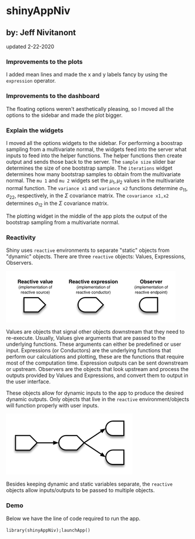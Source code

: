 # shinyAppNiv
## by: Jeff Nivitanont
updated 2-22-2020






### Improvements to the plots

I added mean lines and made the x and y labels fancy by using the `expression` operator.

### Improvements to the dashboard

The floating options weren't aesthetically pleasing, so I moved all the options to the sidebar and made the plot bigger.

### Explain the widgets

I moved all the options widgets to the sidebar. For performing a boostrap sampling from a multivariate normal, the widgets feed into the server what inputs to feed into the helper functions. The helper functions then create output and sends those back to the server. The `sample size` slider bar determines the size of one bootstrap sample. The `iterations` widget determines how many bootstrap samples to obtain from the multivariate normal. The `mu 1` and `mu 2` widgets set the $\mu_1,\mu_2$ values in the multivariate normal function. The `variance x1` and `variance x2` functions determine $\sigma_{11}, \sigma_{22}$, respectively, in the $\Sigma$ covariance matrix. The `covariance x1,x2` determines $\sigma_{12}$ in the $\Sigma$ covariance matrix.

The plotting widget in the middle of the app plots the output of the bootstrap sampling from a multivariate normal.

### Reactivity

Shiny uses `reactive` environments to separate "static" objects from "dynamic" objects. There are three `reactive` objects: Values, Expressions, Observers.

![](./img/roles_implement.png)

Values are objects that signal other objects downstream that they need to re-execute. Usually, Values give arguments that are passed to the underlying functions. These arguments can either be predefined or user input. Expressions (or Conductors) are the underlying functions that perform our calculations and plotting, these are the functions that require most of the computation time. Expression outputs can be sent downstream or upstream. Observers are the objects that look upstream and process the outputs provided by Values and Expressions, and convert them to output in the user interface.

These objects allow for dynamic inputs to the app to produce the desired dynamic outputs. Only objects that live in the `reactive` environment/objects will function properly with user inputs.

![Reactive objects communicate with each other.](./img/conductor.png)

Besides keeping dynamic and static variables separate, the `reactive` objects allow inputs/outputs to be passed to multiple objects.

### Demo

Below we have the line of code required to run the app.

`library(shinyAppNiv);launchApp()`

